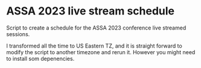 # ASSA 2023 live stream schedule
Script to create a schedule for the ASSA 2023 conference live streamed sessions. 

I transformed all the time to US Eastern TZ, and it is straight forward to modify the script to another timezone and rerun it. However you might need to install som depenencies.

